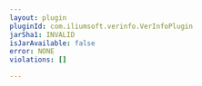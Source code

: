 ```yaml
---
layout: plugin
pluginId: com.iliumsoft.verinfo.VerInfoPlugin
jarSha1: INVALID
isJarAvailable: false
error: NONE
violations: []

---
```

